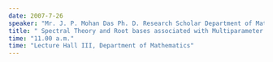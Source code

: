 ```yaml
---
date: 2007-7-26
speaker: "Mr. J. P. Mohan Das Ph. D. Research Scholar Department of Mathematics"
title: " Spectral Theory and Root bases associated with Multiparameter Eigenvalue Problems "
time: "11.00 a.m." 
time: "Lecture Hall III, Department of Mathematics"
---
```


